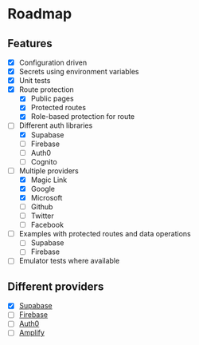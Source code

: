 # Roadmap

## Features

- [x] Configuration driven
- [x] Secrets using environment variables
- [x] Unit tests
- [x] Route protection
  - [x] Public pages
  - [x] Protected routes
  - [x] Role-based protection for route
- [ ] Different auth libraries
  - [x] Supabase
  - [ ] Firebase
  - [ ] Auth0
  - [ ] Cognito
- [ ] Multiple providers
  - [x] Magic Link
  - [x] Google
  - [x] Microsoft
  - [ ] Github
  - [ ] Twitter
  - [ ] Facebook
- [ ] Examples with protected routes and data operations
  - [ ] Supabase
  - [ ] Firebase
- [ ] Emulator tests where available

## Different providers

- [x] [Supabase](examples/supabase)
- [ ] [Firebase](examples/firebase)
- [ ] [Auth0](examples/auth0)
- [ ] [Amplify](examples/amplify)
